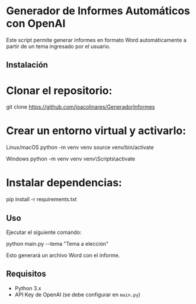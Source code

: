 # Generador de Informes Automáticos con OpenAI

Este script permite generar informes en formato Word automáticamente a partir de un tema ingresado por el usuario. 

##  Instalación

# Clonar el repositorio:
git clone https://github.com/joacolinares/GeneradorInformes  

# Crear un entorno virtual y activarlo:

Linux/macOS
python -m venv venv
source venv/bin/activate

Windows
python -m venv venv
venv\Scripts\activate

# Instalar dependencias:

pip install -r requirements.txt


## Uso

Ejecutar el siguiente comando:

python main.py --tema "Tema a elección"

Esto generará un archivo Word con el informe.

##  Requisitos

- Python 3.x
- API Key de OpenAI (se debe configurar en `main.py`)

